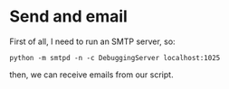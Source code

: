 # Send and email

First of all, I need to run an SMTP server, so:

    python -m smtpd -n -c DebuggingServer localhost:1025

then, we can receive emails from our script.
